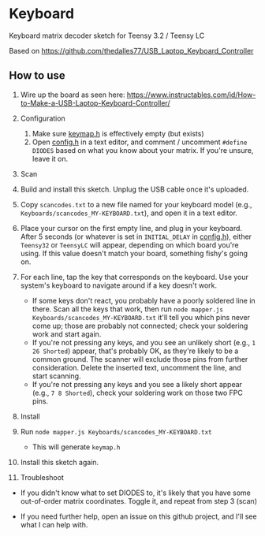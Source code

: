# Keyboard

Keyboard matrix decoder sketch for Teensy 3.2 / Teensy LC

Based on https://github.com/thedalles77/USB_Laptop_Keyboard_Controller

## How to use

1. Wire up the board as seen here:
https://www.instructables.com/id/How-to-Make-a-USB-Laptop-Keyboard-Controller/

2. Configuration

    1. Make sure [keymap.h](./keymap.h) is effectively empty (but exists)
    2. Open [config.h](./config.h) in a text editor, and comment / uncomment
      `#define DIODES` based on what you know about your matrix.  If you're
      unsure, leave it on.

3. Scan

  1. Build and install this sketch.  Unplug the USB cable once it's uploaded.
  2. Copy `scancodes.txt` to a new file named for your keyboard model (e.g.,
    `Keyboards/scancodes_MY-KEYBOARD.txt`), and open it in a text editor.
  3. Place your cursor on the first empty line, and plug in your keyboard.  After
    5 seconds (or whatever is set in `INITIAL_DELAY` in [config.h](./config.h)),
    either `Teensy32` or `TeensyLC` will appear, depending on which board you're
    using.  If this value doesn't match your board, something fishy's going on.
  4. For each line, tap the key that corresponds on the keyboard.  Use your
    system's keyboard to navigate around if a key doesn't work.
      - If some keys don't react, you probably have a poorly soldered line in
        there. Scan all the keys that work, then run
          `node mapper.js Keyboards/scancodes_MY-KEYBOARD.txt`
        it'll tell you which pins never come up; those are probably not
        connected; check your soldering work and start again.
      - If you're not pressing any keys, and you see an unlikely short (e.g.,
        `1 26 Shorted`) appear, that's probably OK, as they're likely to be a
        common ground.  The scanner will exclude those pins from further
        consideration.  Delete the inserted text, uncomment the line, and
        start scanning.
      - If you're not pressing any keys and you see a likely short appear (e.g.,
        `7 8 Shorted`), check your soldering work on those two FPC pins.

4. Install

  1. Run `node mapper.js Keyboards/scancodes_MY-KEYBOARD.txt`
      - This will generate `keymap.h`
  2. Install this sketch again.

5. Troubleshoot

  - If you didn't know what to set DIODES to, it's likely that you have some
    out-of-order matrix coordinates.  Toggle it, and repeat from step 3 (scan)

  - If you need further help, open an issue on this github project, and I'll see
    what I can help with.
